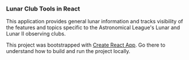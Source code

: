 ### Lunar Club Tools in React

This application provides general lunar information and tracks visibility of the features and topics specific to the Astronomical League's Lunar and Lunar II observing clubs.

This project was bootstrapped with [Create React App](https://github.com/facebook/create-react-app). Go there to understand how to build and run the project locally.
